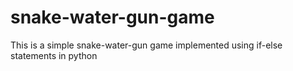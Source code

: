 # snake-water-gun-game
This is a simple snake-water-gun game implemented using if-else statements in python
